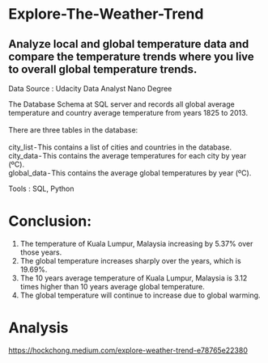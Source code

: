 # Explore-The-Weather-Trend
## Analyze local and global temperature data and compare the temperature trends where you live to overall global temperature trends.

Data Source : Udacity Data Analyst Nano Degree

The Database Schema at SQL server and records all global average temperature and country average temperature from years 1825 to 2013.<br /><br />
There are three tables in the database:<br />
<br />
city_list - This contains a list of cities and countries in the database.<br />
city_data - This contains the average temperatures for each city by year (ºC).<br />
global_data - This contains the average global temperatures by year (ºC).<br />

Tools : SQL, Python

# Conclusion:

1. The temperature of Kuala Lumpur, Malaysia increasing by 5.37% over those years.
2. The global temperature increases sharply over the years, which is 19.69%.
3. The 10 years average temperature of Kuala Lumpur, Malaysia is 3.12 times higher than 10 years average global temperature.
4. The global temperature will continue to increase due to global warming.

# Analysis 
https://hockchong.medium.com/explore-weather-trend-e78765e22380
